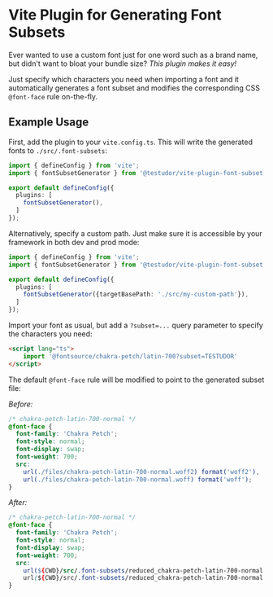 # Vite Plugin for Generating Font Subsets

Ever wanted to use a custom font just for one word such as a brand name, but didn't want to bloat your bundle size? *This plugin makes it easy!* 

Just specify which characters you need when importing a font and it automatically generates a font subset and modifies the corresponding CSS `@font-face` rule on-the-fly.

## Example Usage

First, add the plugin to your `vite.config.ts`. This will write the generated fonts to `./src/.font-subsets`:

```ts
import { defineConfig } from 'vite';
import { fontSubsetGenerator } from '@testudor/vite-plugin-font-subset';

export default defineConfig({
  plugins: [
    fontSubsetGenerator(),
  ]
});
```
Alternatively, specify a custom path. Just make sure it is accessible by your framework in both dev and prod mode:
```ts
import { defineConfig } from 'vite';
import { fontSubsetGenerator } from '@testudor/vite-plugin-font-subset';

export default defineConfig({
  plugins: [
    fontSubsetGenerator({targetBasePath: './src/my-custom-path'}),
  ]
});
```
Import your font as usual, but add a `?subset=...` query parameter to specify the characters you need:

```html
<script lang="ts">
	import '@fontsource/chakra-petch/latin-700?subset=TESTUDOR'
</script>
```

The default `@font-face` rule will be modified to point to the generated subset file:

*Before:*
```css
/* chakra-petch-latin-700-normal */
@font-face {
  font-family: 'Chakra Petch';
  font-style: normal;
  font-display: swap;
  font-weight: 700;
  src: 
    url(./files/chakra-petch-latin-700-normal.woff2) format('woff2'), 
    url(./files/chakra-petch-latin-700-normal.woff) format('woff');
}
```

*After:*
```css
/* chakra-petch-latin-700-normal */
@font-face {
  font-family: 'Chakra Petch';
  font-style: normal;
  font-display: swap;
  font-weight: 700;
  src: 
    url(${CWD}/src/.font-subsets/reduced_chakra-petch-latin-700-normal.woff2) format('woff2'), 
    url(${CWD}/src/.font-subsets/reduced_chakra-petch-latin-700-normal.woff) format('woff');
}
```